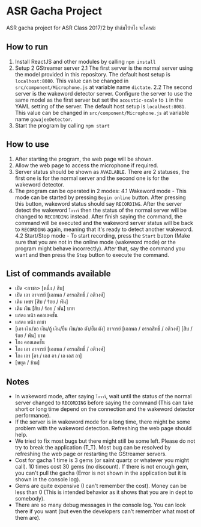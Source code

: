 ASR Gacha Project
===

ASR gacha project for ASR Class 2017/2 by ปาล์มโบ้ทไง จะใครล่ะ


How to run
---

1. Install ReactJS and other modules by calling `npm install`
2. Setup 2 GStreamer server
2.1 The first server is the normal server using the model provided in this repository. The default host setup is `localhost:8080`. This value can be changed in `src/component/Microphone.js` at variable name `dictate`.
2.2 The second server is the wakeword detector server. Configure the server to use the same model as the first server but set the `acoustic-scale` to `1` in the YAML setting of the server. The default host setup is `localhost:8081`. This value can be changed in `src/component/Microphone.js` at variable name `gowajeeDetector`.
3. Start the program by calling `npm start`




How to use
---

1. After starting the program, the web page will be shown.
2. Allow the web page to access the microphone if required.
3. Server status should be shown as `AVAILABLE`. There are 2 statuses, the first one is for the normal server and the second one is for the wakeword detector.
4. The program can be operated in 2 modes:
4.1 Wakeword mode - This mode can be started by pressing `Begin online` button. After pressing this button, wakeword status should say `RECORDING`. After the server detect the wakeword `โกวาจี` then the status of the normal server will be changed to `RECORDING` instead. After finish saying the command, the command will be executed and the wakeword server status will be back to `RECORDING` again, meaning that it's ready to detect another wakeword.
4.2 Start/Stop mode - To start recording, press the `Start` button (Make sure that you are not in the online mode (wakeword mode) or the program might behave incorrectly). After that, say the command you want and then press the `Stop` button to execute the command.


List of commands available
---
- เปิด <กาชา> [หนึ่ง / สิบ]
- เปิด เอา อาจารย์ [เอกพล / อรรถสิทธิ์ / อติวงศ์]
- เติม เพชร [สิบ / ร้อย / พัน]
- เติม เงิน [สิบ / ร้อย / พัน] บาท
- แสดง หน้า คอลเลคชั่น
- แสดง หน้า กาชา
- [เอา เงิน/ขอ เงิน/กู้ เงิน/ยืม เงิน/ขอ ตัง/ยืม ตัง] อาจารย์ [เอกพล / อรรถสิทธิ์ / อติวงศ์] [สิบ / ร้อย / พัน] บาท
- โกง คอลเลคชั่น
- โกง เอา อาจารย์ [เอกพล / อรรถสิทธิ์ / อติวงศ์]
- โกง เอา [อา / เอส อา / เอ เอส อา]
- [หยุด / ข้าม]


Notes
---
- In wakeword mode, after saying `โกวาจี`, wait until the status of the normal server changed to `RECORDING` before saying the command (This can take short or long time depend on the connection and the wakeword detector performance).
- If the server is in wakeword mode for a long time, there might be some problem with the wakeword detection. Refreshing the web page should help.
- We tried to fix most bugs but there might still be some left. Please do not try to break the application (T\_T). Most bug can be resolved by refreshing the web page or restarting the GStreamer servers.
- Cost for gacha 1 time is 3 gems (or saint quartz or whatever you might call). 10 times cost 30 gems (no discount). If there is not enough gem, you can't pull the gacha (Error is not shown in the application but it is shown in the console log).
- Gems are quite expensive (I can't remember the cost). Money can be less than 0 (This is intended behavior as it shows that you are in dept to somebody).
- There are so many debug messages in the console log. You can look there if you want (but even the developers can't remember what most of them are).